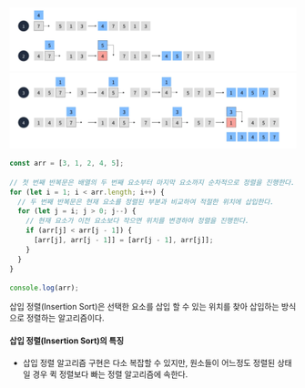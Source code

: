 ![삽입 정렬 과정 1](/assets/images/algorithm/sort/insertion_sort_step_1.webp)
![삽입 정렬 과정 2](/assets/images/algorithm/sort/insertion_sort_step_2.webp)

```javascript
const arr = [3, 1, 2, 4, 5];

// 첫 번째 반복문은 배열의 두 번째 요소부터 마지막 요소까지 순차적으로 정렬을 진행한다.
for (let i = 1; i < arr.length; i++) {
  // 두 번째 반복문은 현재 요소를 정렬된 부분과 비교하여 적절한 위치에 삽입한다.
  for (let j = i; j > 0; j--) {
    // 현재 요소가 이전 요소보다 작으면 위치를 변경하여 정렬을 진행한다.
    if (arr[j] < arr[j - 1]) {
      [arr[j], arr[j - 1]] = [arr[j - 1], arr[j]];
    }
  }
}

console.log(arr);
```

삽입 정렬(Insertion Sort)은 선택한 요소를 삽입 할 수 있는 위치를 찾아 삽입하는 방식으로 정렬하는 알고리즘이다.

#### 삽입 정렬(Insertion Sort)의 특징

- 삽입 정렬 알고리즘 구현은 다소 복잡할 수 있지만, 원소들이 어느정도 정렬된 상태일 경우 퀵 정렬보다 빠는 정렬 알고리즘에 속한다.
